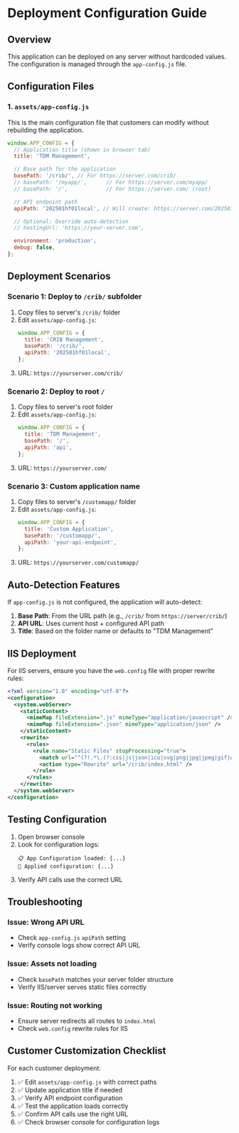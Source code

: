 # Deployment Configuration Guide

## Overview

This application can be deployed on any server without hardcoded values. The configuration is managed through the `app-config.js` file.

## Configuration Files

### 1. `assets/app-config.js`

This is the main configuration file that customers can modify without rebuilding the application.

```javascript
window.APP_CONFIG = {
  // Application title (shown in browser tab)
  title: 'TDM Management',

  // Base path for the application
  basePath: '/crib/', // For https://server.com/crib/
  // basePath: '/myapp/',      // For https://server.com/myapp/
  // basePath: '/',            // For https://server.com/ (root)

  // API endpoint path
  apiPath: '202501hf01local', // Will create: https://server.com/202501hf01local

  // Optional: Override auto-detection
  // hostingUrl: 'https://your-server.com',

  environment: 'production',
  debug: false,
};
```

## Deployment Scenarios

### Scenario 1: Deploy to `/crib/` subfolder

1. Copy files to server's `/crib/` folder
2. Edit `assets/app-config.js`:
   ```javascript
   window.APP_CONFIG = {
     title: 'CRIB Management',
     basePath: '/crib/',
     apiPath: '202501hf01local',
   };
   ```
3. URL: `https://yourserver.com/crib/`

### Scenario 2: Deploy to root `/`

1. Copy files to server's root folder
2. Edit `assets/app-config.js`:
   ```javascript
   window.APP_CONFIG = {
     title: 'TDM Management',
     basePath: '/',
     apiPath: 'api',
   };
   ```
3. URL: `https://yourserver.com/`

### Scenario 3: Custom application name

1. Copy files to server's `/customapp/` folder
2. Edit `assets/app-config.js`:
   ```javascript
   window.APP_CONFIG = {
     title: 'Custom Application',
     basePath: '/customapp/',
     apiPath: 'your-api-endpoint',
   };
   ```
3. URL: `https://yourserver.com/customapp/`

## Auto-Detection Features

If `app-config.js` is not configured, the application will auto-detect:

1. **Base Path**: From the URL path (e.g., `/crib/` from `https://server/crib/`)
2. **API URL**: Uses current host + configured API path
3. **Title**: Based on the folder name or defaults to "TDM Management"

## IIS Deployment

For IIS servers, ensure you have the `web.config` file with proper rewrite rules:

```xml
<?xml version="1.0" encoding="utf-8"?>
<configuration>
  <system.webServer>
    <staticContent>
      <mimeMap fileExtension=".js" mimeType="application/javascript" />
      <mimeMap fileExtension=".json" mimeType="application/json" />
    </staticContent>
    <rewrite>
      <rules>
        <rule name="Static Files" stopProcessing="true">
          <match url="^(?!.*\.(?:css|js|json|ico|svg|png|jpg|jpeg|gif|woff|woff2|ttf|eot)).*$" />
          <action type="Rewrite" url="/crib/index.html" />
        </rule>
      </rules>
    </rewrite>
  </system.webServer>
</configuration>
```

## Testing Configuration

1. Open browser console
2. Look for configuration logs:
   ```
   📋 App Configuration loaded: {...}
   🔧 Applied configuration: {...}
   ```
3. Verify API calls use the correct URL

## Troubleshooting

### Issue: Wrong API URL

- Check `app-config.js` `apiPath` setting
- Verify console logs show correct API URL

### Issue: Assets not loading

- Check `basePath` matches your server folder structure
- Verify IIS/server serves static files correctly

### Issue: Routing not working

- Ensure server redirects all routes to `index.html`
- Check `web.config` rewrite rules for IIS

## Customer Customization Checklist

For each customer deployment:

1. ✅ Edit `assets/app-config.js` with correct paths
2. ✅ Update application title if needed
3. ✅ Verify API endpoint configuration
4. ✅ Test the application loads correctly
5. ✅ Confirm API calls use the right URL
6. ✅ Check browser console for configuration logs
